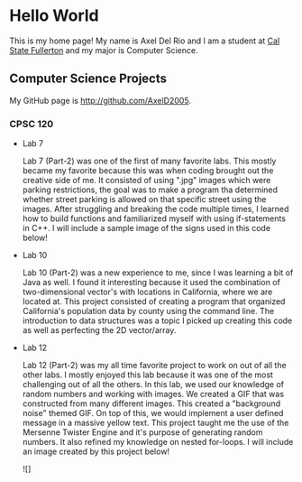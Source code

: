 # Hello World

This is my home page! My name is Axel Del Rio and I am a student at [Cal State Fullerton](http://www.fullerton.edu/) and my major is Computer Science.

## Computer Science Projects

My GitHub page is http://github.com/AxelD2005.

### CPSC 120

* Lab 7

    Lab 7 (Part-2) was one of the first of many favorite labs. This mostly became my
    favorite because this was when coding brought out the creative side of me.
    It consisted of using ".jpg" images which were parking restrictions, the
    goal was to make a program tha determined whether street parking is allowed
    on that specific street using the images. After struggling and breaking the
    code multiple times, I learned how to build functions and familiarized myself 
    with using if-statements in C++. I will include a sample image of the signs
    used in this code below!

* Lab 10

    Lab 10 (Part-2) was a new experience to me, since I was learning a bit of Java
    as well. I found it interesting because it used the combination of two-dimensional
    vector's with locations in California, where we are located at. This project consisted
    of creating a program that organized California's population data by county using the
    command line. The introduction to data structures was a topic I picked up creating this
    code as well as perfecting the 2D vector/array.

* Lab 12

    Lab 12 (Part-2) was my all time favorite project to work on out of all the other labs.
    I mostly enjoyed this lab because it was one of the most challenging out of all the others.
    In this lab, we used our knowledge of random numbers and working with images. We created
    a GIF that was constructed from many different images. This created a "background noise"
    themed GIF. On top of this, we would implement a user defined message in a massive yellow
    text. This project taught me the use of the Mersenne Twister Engine and it's purpose of
    generating random numbers. It also refined my knowledge on nested for-loops. I will
    include an image created by this project below!
    
    ![]
